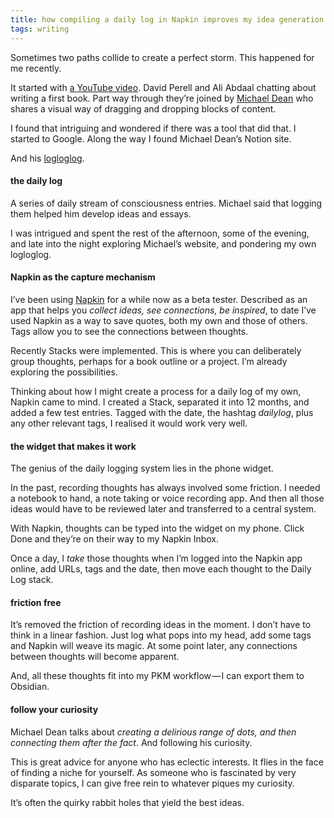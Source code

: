 ```yaml
---
title: how compiling a daily log in Napkin improves my idea generation
tags: writing
---
```


Sometimes two paths collide to create a perfect storm. This happened for me recently.

It started with [a YouTube video](https://youtu.be/GZrKgKys5mg). David Perell and Ali Abdaal chatting about writing a first book. Part way through they’re joined by [Michael Dean](https://michaeldean.site/) who shares a visual way of dragging and dropping blocks of content.

I found that intriguing and wondered if there was a tool that did that. I started to Google. Along the way I found Michael Dean’s Notion site.

And his [logloglog](https://michaeldean.site/logloglog).

#### the daily log

A series of daily stream of consciousness entries. Michael said that logging them helped him develop ideas and essays.

I was intrigued and spent the rest of the afternoon, some of the evening, and late into the night exploring Michael’s website, and pondering my own logloglog.

#### Napkin as the capture mechanism

I’ve been using [Napkin](https://medium.com/u/42ce0231aec7) for a while now as a beta tester. Described as an app that helps you _collect ideas, see connections, be inspired_, to date I’ve used Napkin as a way to save quotes, both my own and those of others. Tags allow you to see the connections between thoughts.

Recently Stacks were implemented. This is where you can deliberately group thoughts, perhaps for a book outline or a project. I’m already exploring the possibilities.

Thinking about how I might create a process for a daily log of my own, Napkin came to mind. I created a Stack, separated it into 12 months, and added a few test entries. Tagged with the date, the hashtag _dailylog_, plus any other relevant tags, I realised it would work very well.

#### the widget that makes it work

The genius of the daily logging system lies in the phone widget.

In the past, recording thoughts has always involved some friction. I needed a notebook to hand, a note taking or voice recording app. And then all those ideas would have to be reviewed later and transferred to a central system.

With Napkin, thoughts can be typed into the widget on my phone. Click Done and they’re on their way to my Napkin Inbox.

Once a day, I _take_ those thoughts when I’m logged into the Napkin app online, add URLs, tags and the date, then move each thought to the Daily Log stack.

#### friction free

It’s removed the friction of recording ideas in the moment. I don’t have to think in a linear fashion. Just log what pops into my head, add some tags and Napkin will weave its magic. At some point later, any connections between thoughts will become apparent.

And, all these thoughts fit into my PKM workflow — I can export them to Obsidian.

#### follow your curiosity

Michael Dean talks about _creating a delirious range of dots, and then connecting them after the fact_. And following his curiosity.

This is great advice for anyone who has eclectic interests. It flies in the face of finding a niche for yourself. As someone who is fascinated by very disparate topics, I can give free rein to whatever piques my curiosity.

It’s often the quirky rabbit holes that yield the best ideas.